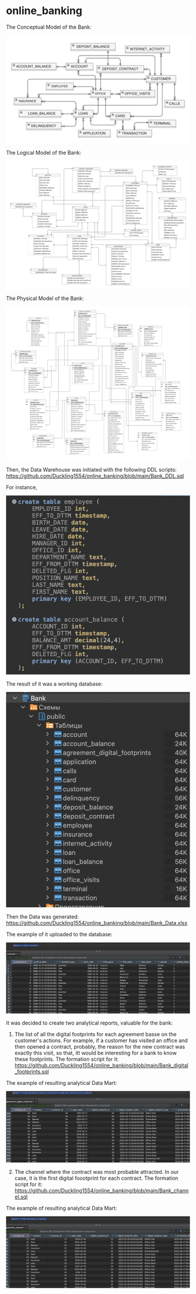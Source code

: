 # online_banking
The Conceptual Model of the Bank:

![Иллюстрация к проекту](https://github.com/Duckling1554/online_banking/blob/main/pictures/Conceptual%20Model.png)

The Logical Model of the Bank:

![Иллюстрация к проекту](https://github.com/Duckling1554/online_banking/blob/main/pictures/Logical%20Model.png)

The Physical Model of the Bank:

![Иллюстрация к проекту](https://github.com/Duckling1554/online_banking/blob/main/pictures/Physical%20Model.png)

Then, the Data Warehouse was initiated with the following DDL scripts:
https://github.com/Duckling1554/online_banking/blob/main/Bank_DDL.sql

For instance, 

![Иллюстрация к проекту](https://github.com/Duckling1554/online_banking/blob/main/pictures/DDL%20Example.png)

The result of it was a working database:

![Иллюстрация к проекту](https://github.com/Duckling1554/online_banking/blob/main/pictures/List%20of%20Tables.png)

Then the Data was generated:
https://github.com/Duckling1554/online_banking/blob/main/Bank_Data.xlsx

The example of it uploaded to the database:

![Иллюстрация к проекту](https://github.com/Duckling1554/online_banking/blob/main/pictures/Data%20Example.png)

It was decided to create two analytical reports, valuable for the bank:
1. The list of all the digital footprints for each agreement basse on the customer's actions. For example, if a customer has visited an office and then opened a contract, probably, the reason for the new contract was exactly this visit, so that, itt would be interesting for a bank to know these footprints.
The formation script for it: https://github.com/Duckling1554/online_banking/blob/main/Bank_digital_footprints.sql

The example of resulting analytical Data Mart:

![Иллюстрация к проекту](https://github.com/Duckling1554/online_banking/blob/main/pictures/Digital%20Footprints%20Example.png)

2. The channel where the contract was most probable attracted. In our case, it is the first digital foootprint for each contract.
The formation script for it: https://github.com/Duckling1554/online_banking/blob/main/Bank_channel.sql

The example of resulting analytical Data Mart:

![Иллюстрация к проекту](https://github.com/Duckling1554/online_banking/blob/main/pictures/Channels%20Example.png)


